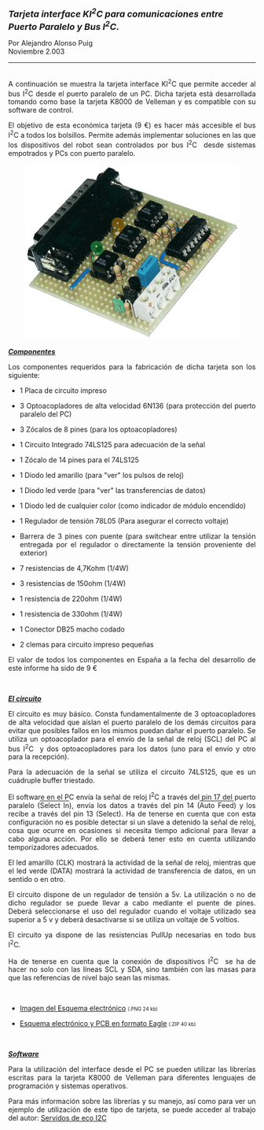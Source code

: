 <html>

<head>
<meta http-equiv="Content-Language" content="es">
<meta name="GENERATOR" content="Microsoft FrontPage 4.0">
<meta name="ProgId" content="FrontPage.Editor.Document">
</head>




<font size="4"><b><i>Tarjeta interface KI<sup>2</sup>C para
      comunicaciones entre&nbsp;<br>
      Puerto Paralelo y Bus I<sup>2</sup>C.&nbsp;</i></b></font>
      <p>Por Alejandro Alonso Puig<br>
      Noviembre 2.003<br>
 
 
<hr>
<p align="justify"><br>
A continuación se muestra la tarjeta interface KI<sup>2</sup>C que permite
acceder al bus I<sup>2</sup>C desde el puerto paralelo de un PC. Dicha tarjeta
está desarrollada tomando como base la tarjeta K8000 de Velleman y es
compatible con su software de control.</p>
<p align="justify">El objetivo de esta económica tarjeta (9 €) es hacer más
accesible el bus I<sup>2</sup>C a todos los bolsillos. Permite además
implementar soluciones en las que los dispositivos del robot sean controlados
por bus I<sup>2</sup>C&nbsp; desde sistemas empotrados y PCs con puerto
paralelo.</p>
<p align="center"><img border="0" src="KI2C.GIF" width="436" height="355"></p>
<p align="justify"><u><b><i>Componentes</i></b></u></p>
<p align="justify">Los componentes requeridos para la fabricación de dicha
tarjeta son los siguiente:</p>
<ul>
  <li>
    <p align="justify">1 Placa de circuito impreso&nbsp;</li>
  <li>
    <p align="justify">3 Optoacopladores de alta velocidad 6N136 (para
    protección del puerto paralelo del PC)</li>
  <li>
    <p align="justify">3 Zócalos de 8 pines (para los optoacopladores)</li>
  <li>
    <p align="justify">1 Circuito Integrado 74LS125 para adecuación de la señal</li>
  <li>
    <p align="justify">1 Zócalo de 14 pines para el 74LS125&nbsp;</li>
  <li>
    <p align="justify">1 Diodo led amarillo (para &quot;ver&quot; los pulsos de
    reloj)</li>
  <li>
    <p align="justify">1 Diodo led verde (para &quot;ver&quot; las
    transferencias de datos)</li>
  <li>
    <p align="justify">1 Diodo led de cualquier color (como indicador de módulo
    encendido)</li>
  <li>
    <p align="justify">1 Regulador de tensión 78L05 (Para asegurar el correcto
    voltaje)</li>
  <li>
    <p align="justify">Barrera de 3 pines con puente (para switchear entre
    utilizar la tensión entregada por el regulador o directamente la tensión
    proveniente del exterior)&nbsp;</li>
  <li>
    <p align="justify">7 resistencias de 4,7Kohm (1/4W)</li>
  <li>
    <p align="justify">3 resistencias de 150ohm (1/4W)</li>
  <li>
    <p align="justify">1 resistencia de 220ohm (1/4W)</li>
  <li>
    <p align="justify">1 resistencia de 330ohm (1/4W)</li>
  <li>
    <p align="justify">1 Conector DB25 macho codado</li>
  <li>
    <p align="justify">2 clemas para circuito impreso pequeñas</li>
</ul>
<p align="justify">El valor de todos los componentes en España a la fecha del
desarrollo de este informe ha sido de 9 €</p>
<p align="justify">&nbsp;</p>
<p align="justify"><i><u><b>El circuito</b></u></i></p>
<p align="justify">El circuito es muy básico. Consta fundamentalmente de 3
optoacopladores de alta velocidad que aíslan el puerto paralelo de los demás
circuitos para evitar que posibles fallos en los mismos puedan dañar el puerto
paralelo. Se utiliza un optoacoplador para el envío de la señal de reloj (SCL)
del PC al bus I<sup>2</sup>C&nbsp; y dos optoacopladores para los datos (uno
para el envío y otro para la recepción).</p>
<p align="justify">Para la adecuación de la señal se utiliza el circuito
74LS125, que es un cuádruple buffer triestado.</p>
<p align="justify">El software en el PC envía la señal de reloj I<sup>2</sup>C
a través del pin 17 del puerto paralelo (<span style="text-decoration: overline">Select
In</span>), envía los datos a través del pin 14 (<span style="text-decoration: overline">Auto
Feed</span>) y los recibe a través del pin 13 (Select). Ha de tenerse en cuenta
que con esta configuración no es posible detectar si un slave a detenido la
señal de reloj, cosa que ocurre en ocasiones si necesita tiempo adicional para
llevar a cabo alguna acción. Por ello se deberá tener esto en cuenta
utilizando temporizadores adecuados.</p>
<p align="justify">El led amarillo (CLK) mostrará la actividad de la señal de
reloj, mientras que el led verde (DATA) mostrará la actividad de transferencia
de datos, en un sentido o en otro.</p>
<p align="justify">El circuito dispone de un regulador de tensión a 5v. La
utilización o no de dicho regulador se puede llevar a cabo mediante el puente
de pines. Deberá seleccionarse el uso del regulador cuando el voltaje utilizado
sea superior a 5 v y deberá desactivarse si se utiliza un voltaje de 5 voltios.</p>
<p align="justify">El circuito ya dispone de las resistencias PullUp necesarias
en todo bus I<sup>2</sup>C.&nbsp;</p>
<p align="justify">Ha de tenerse en cuenta que la conexión de dispositivos I<sup>2</sup>C&nbsp;
se ha de hacer no solo con las líneas SCL y SDA, sino también con las masas
para que las referencias de nivel bajo sean las mismas.</p>
<p align="justify">&nbsp;</p>
<ul>
  <li>
    <p align="justify"><a href="KI2CSch.png">Imagen del Esquema electrónico</a>
    <font size="1">(.PNG 24 kb)</font></li>
  <li>
    <p align="justify"><a href="KI2Csch.zip">Esquema electrónico y PCB en formato
    Eagle</a><font size="2">  </font><font size="1">(.ZIP 40 kb)</font></li>
</ul>
<p align="justify">&nbsp;</p>
<p align="justify"><b><i><u>Software</u></i></b></p>
<p align="justify">Para la utilización del interface desde el PC se pueden
utilizar las librerías escritas para la tarjeta K8000 de Velleman para
diferentes lenguajes de programación y sistemas operativos.</p>
<p align="justify">Para más información sobre las librerías y su manejo, así
como para ver un ejemplo de utilización de este tipo de tarjeta, se puede
acceder al trabajo del autor: <a href="https://github.com/aalonsopuig/Servidor_eco_I2C.git">Servidos de eco I2C</a>


</body>

</html>
